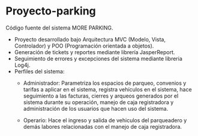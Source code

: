 # Proyecto-parking
Código fuente del sistema MORE PARKING.

- Proyecto desarrollado bajo Arquitectura MVC (Modelo, Vista, Controlador) y POO (Programación orientada a objetos).
- Generación de tickets y reportes mediante librería JasperReport.
- Seguimiento de errores y excepciones del sistema mediante libreria Log4j.
- Perfiles del sistema:
  - Administrador: Parametriza los espacios de parqueo, convenios y tarifas a aplicar en el sistema, registra vehículos en el sistema,
                   hace seguimiento a las facturas, cierres y arqueos generados por el sistema durante su operación, manejo de caja
                   registradora y administración de los usuarios que hacen uso del sistema.

  - Operario: Hace el ingreso y salida de vehiculos del parqueadero y demás labores relacionadas con el manejo de caja registradora.
